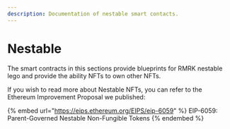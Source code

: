```yaml
---
description: Documentation of nestable smart contacts.
---
```


# Nestable

The smart contracts in this sections provide blueprints for RMRK nestable lego and provide the ability NFTs to own other NFTs.

If you wish to read more about Nestable NFTs, you can refer to the Ethereum Improvement Proposal we published:

{% embed url="https://eips.ethereum.org/EIPS/eip-6059" %}
EIP-6059: Parent-Governed Nestable Non-Fungible Tokens
{% endembed %}
